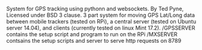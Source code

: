 System for GPS tracking using pythonn and websockets.
By Ted Pyne, Licensed under BSD 3 clause.
3 part system for moving GPS Lat/Long data between mobile trackers (tested on RPi), a central server (tested on Ubuntu server 14.04), and clients (currently tested on linux Mint 17.2).
/GPSSERVER contains the setup script and program to run on the RPi
/MXSERVER contsains the setup scripts and server to serve http requests on 8789
